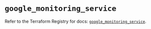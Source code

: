 # `google_monitoring_service`

Refer to the Terraform Registry for docs: [`google_monitoring_service`](https://registry.terraform.io/providers/hashicorp/google/6.47.0/docs/resources/monitoring_service).
